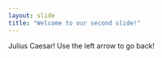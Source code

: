 ```yaml
---
layout: slide
title: "Welcome to our second slide!"
---
```

Julius Caesar!
Use the left arrow to go back!
